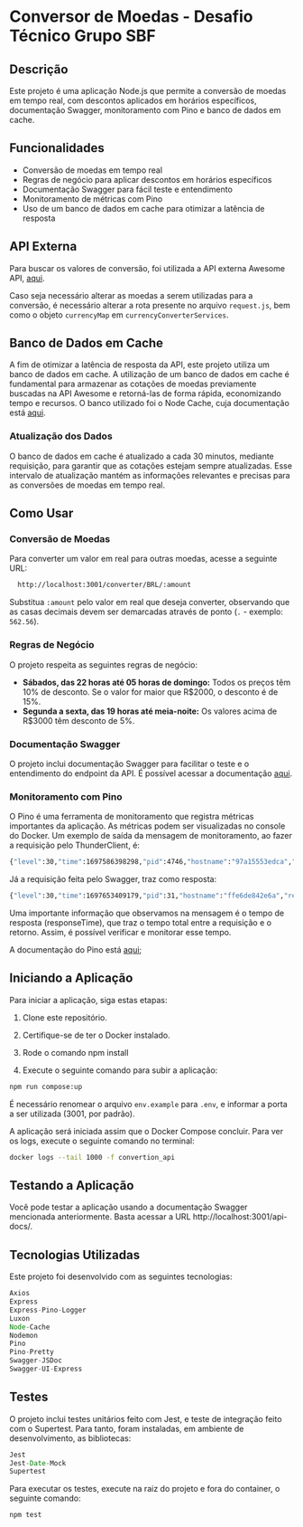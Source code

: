 # Conversor de Moedas - Desafio Técnico Grupo SBF

## Descrição

Este projeto é uma aplicação Node.js que permite a conversão de moedas em tempo real, com descontos aplicados em horários específicos, documentação Swagger, monitoramento com Pino e banco de dados em cache.

## Funcionalidades

- Conversão de moedas em tempo real
- Regras de negócio para aplicar descontos em horários específicos
- Documentação Swagger para fácil teste e entendimento
- Monitoramento de métricas com Pino
- Uso de um banco de dados em cache para otimizar a latência de resposta

## API Externa

Para buscar os valores de conversão, foi utilizada a API externa Awesome API, [aqui](https://docs.awesomeapi.com.br/api-de-moedas#legendas).

Caso seja necessário alterar as moedas a serem utilizadas para a conversão, é necessário alterar a rota presente no arquivo `request.js`, bem como o objeto `currencyMap` em `currencyConverterServices`.


## Banco de Dados em Cache

A fim de otimizar a latência de resposta da API, este projeto utiliza um banco de dados em cache. A utilização de um banco de dados em cache é fundamental para armazenar as cotações de moedas previamente buscadas na API Awesome e retorná-las de forma rápida, economizando tempo e recursos. O banco utilizado foi o Node Cache, cuja documentação está [aqui](https://www.npmjs.com/package/node-cache).

### Atualização dos Dados

O banco de dados em cache é atualizado a cada 30 minutos, mediante requisição, para garantir que as cotações estejam sempre atualizadas. Esse intervalo de atualização mantém as informações relevantes e precisas para as conversões de moedas em tempo real.

## Como Usar

### Conversão de Moedas

Para converter um valor em real para outras moedas, acesse a seguinte URL:

```bash
  http://localhost:3001/converter/BRL/:amount
```

Substitua `:amount` pelo valor em real que deseja converter, observando que as casas decimais devem ser demarcadas através de ponto (`.` - exemplo: `562.56`).

### Regras de Negócio

O projeto respeita as seguintes regras de negócio:

- **Sábados, das 22 horas até 05 horas de domingo:** Todos os preços têm 10% de desconto. Se o valor for maior que R$2000, o desconto é de 15%.
- **Segunda a sexta, das 19 horas até meia-noite:** Os valores acima de R$3000 têm desconto de 5%.

### Documentação Swagger

O projeto inclui documentação Swagger para facilitar o teste e o entendimento do endpoint da API. É possível acessar a documentação [aqui](http://localhost:3001/api-docs/).

### Monitoramento com Pino

O Pino é uma ferramenta de monitoramento que registra métricas importantes da aplicação. As métricas podem ser visualizadas no console do Docker. Um exemplo de saída da mensagem de monitoramento, ao fazer a requisição pelo ThunderClient, é:

```bash
{"level":30,"time":1697586398298,"pid":4746,"hostname":"97a15553edca","req":{"id":2,"method":"GET","url":"/converter/BRL/100","query":{},"params":{},"headers":{"accept-encoding":"gzip, deflate, br","accept":"*/*","user-agent":"Thunder Client (https://www.thunderclient.com)","host":"localhost:3001","connection":"close"},"remoteAddress":"::ffff:172.21.0.1","remotePort":55458},"res":{"statusCode":200,"headers":{"x-powered-by":"Express","content-type":"application/json; charset=utf-8","content-length":"45","etag":"W/\"2d-AAEKpyHh563DX2vNDBsalAD6EOk\""}},"responseTime":1,"msg":"request completed"}
```

Já a requisição feita pelo Swagger, traz como resposta:

```bash
{"level":30,"time":1697653409179,"pid":31,"hostname":"ffe6de842e6a","req":{"id":9,"method":"GET","url":"/converter/BRL/1000","query":{},"params":{},"headers":{"host":"localhost:3001","connection":"keep-alive","sec-ch-ua":"\"Chromium\";v=\"118\", \"Google Chrome\";v=\"118\", \"Not=A?Brand\";v=\"99\"","accept":"*/*","dnt":"1","sec-ch-ua-mobile":"?0","user-agent":"Mozilla/5.0 (Macintosh; Intel Mac OS X 10_15_7) AppleWebKit/537.36 (KHTML, like Gecko) Chrome/118.0.0.0 Safari/537.36","sec-ch-ua-platform":"\"macOS\"","sec-fetch-site":"same-origin","sec-fetch-mode":"cors","sec-fetch-dest":"empty","referer":"http://localhost:3001/api-docs/","accept-encoding":"gzip, deflate, br","accept-language":"pt-BR,pt;q=0.9,en-US;q=0.8,en;q=0.7"},"remoteAddress":"::ffff:172.22.0.1","remotePort":60164},"res":{"statusCode":200,"headers":{"x-powered-by":"Express","content-type":"application/json; charset=utf-8","content-length":"48","etag":"W/\"30-J62VND0xEQ9EWFM+MsOaBX3zIww\""}},"responseTime":8,"msg":"request completed"}
```

Uma importante informação que observamos na mensagem é o tempo de resposta (responseTime), que traz o tempo total entre a requisição e o retorno. Assim, é possível verificar e monitorar esse tempo.

A documentação do Pino está [aqui](https://getpino.io/#/);


## Iniciando a Aplicação

Para iniciar a aplicação, siga estas etapas:

1. Clone este repositório.

2. Certifique-se de ter o Docker instalado.

3. Rode o comando npm install

4. Execute o seguinte comando para subir a aplicação:

```bash
npm run compose:up
```
É necessário renomear o arquivo `env.example` para `.env`, e informar a porta a ser utilizada (3001, por padrão).

A aplicação será iniciada assim que o Docker Compose concluir. Para ver os logs, execute o seguinte comando no terminal:

```bash
docker logs --tail 1000 -f convertion_api
```
 

## Testando a Aplicação

Você pode testar a aplicação usando a documentação Swagger mencionada anteriormente. Basta acessar a URL http://localhost:3001/api-docs/.

## Tecnologias Utilizadas

Este projeto foi desenvolvido com as seguintes tecnologias:

```javascript
Axios
Express
Express-Pino-Logger
Luxon
Node-Cache
Nodemon
Pino
Pino-Pretty
Swagger-JSDoc
Swagger-UI-Express
```

## Testes
O projeto inclui testes unitários feito com Jest, e teste de integração feito com o Supertest. Para tanto, foram instaladas, em ambiente de desenvolvimento, as bibliotecas:

```javascript
Jest
Jest-Date-Mock
Supertest
```

Para executar os testes, execute na raiz do projeto e fora do container, o seguinte comando:

```bash
npm test
```
